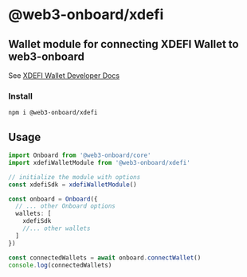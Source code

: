 # @web3-onboard/xdefi

## Wallet module for connecting XDEFI Wallet to web3-onboard

See [XDEFI Wallet Developer Docs](https://docs.xdefi.io/docs/technical-documentation/xdefi-extension-integration/)

### Install

`npm i @web3-onboard/xdefi`

## Usage

```typescript
import Onboard from '@web3-onboard/core'
import xdefiWalletModule from '@web3-onboard/xdefi'

// initialize the module with options
const xdefiSdk = xdefiWalletModule()

const onboard = Onboard({
  // ... other Onboard options
  wallets: [
    xdefiSdk
    //... other wallets
  ]
})

const connectedWallets = await onboard.connectWallet()
console.log(connectedWallets)
```
